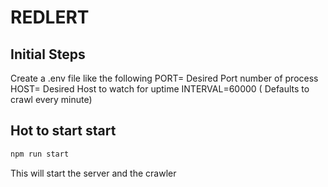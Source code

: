 # REDLERT

## Initial Steps
Create a .env file like the following
PORT= Desired Port number of process
HOST= Desired Host to watch for uptime
INTERVAL=60000 ( Defaults to crawl every minute)

## Hot to start start
```js
npm run start
```
This will start the server and the crawler 

